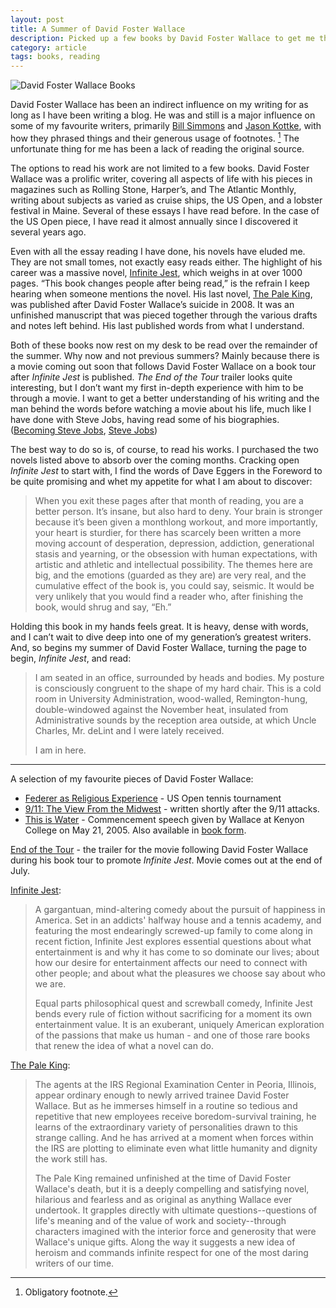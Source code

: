 ```yaml
---
layout: post
title: A Summer of David Foster Wallace
description: Picked up a few books by David Foster Wallace to get me through the rest of the summer.
category: article    
tags: books, reading
---
```


![David Foster Wallace Books](http://www.foursides.ca/images/DFW.jpg "David Foster Wallace Books")

David Foster Wallace has been an indirect influence on my writing for as long as I have been writing a blog. He was and still is a major influence on some of my favourite writers, primarily [Bill Simmons](http://grantland.com/contributors/bill-simmons/ "Bill Simmons") and [Jason Kottke](http://www.kottke.org "Jason Kottke"), with how they phrased things and their generous usage of footnotes. [^1] The unfortunate thing for me has been a lack of reading the original source. 

The options to read his work are not limited to a few books. David Foster Wallace was a prolific writer, covering all aspects of life with his pieces in magazines such as Rolling Stone, Harper’s, and The Atlantic Monthly, writing about subjects as varied as cruise ships, the US Open, and a lobster festival in Maine. Several of these essays I have read before. In the case of the US Open piece, I have read it almost annually since I discovered it several years ago. 

Even with all the essay reading I have done, his novels have eluded me. They are not small tomes, not exactly easy reads either. The highlight of his career was a massive novel, [Infinite Jest](http://amzn.to/1Dmtqdh "Infinite Jest | Amazon"), which weighs in at over 1000 pages. “This book changes people after being read,” is the refrain I keep hearing when someone mentions the novel. His last novel, [The Pale King](http://amzn.to/1MgDSLr "The Pale King | Amazon"), was published after David Foster Wallace’s suicide in 2008. It was an unfinished manuscript that was pieced together through the various drafts and notes left behind. His last published words from what I understand. 

Both of these books now rest on my desk to be read over the remainder of the summer. Why now and not previous summers? Mainly because there is a movie coming out soon that follows David Foster Wallace on a book tour after *Infinite Jest* is published. *The End of the Tour* trailer looks quite interesting, but I don’t want my first in-depth experience with him to be through a movie. I want to get a better understanding of his writing and the man behind the words before watching a movie about his life, much like I have done with Steve Jobs, having read some of his biographies. ([Becoming Steve Jobs](http://www.amazon.com/gp/product/0385347405/ref=as_li_tl?ie=UTF8&camp=1789&creative=390957&creativeASIN=0385347405&linkCode=as2&tag=four0b-20&linkId=APXMBHFQJ7WAWSZB "Becoming Steve Jobs"), [Steve Jobs](http://www.amazon.com/gp/product/1451648537/ref=as_li_tl?ie=UTF8&camp=1789&creative=390957&creativeASIN=1451648537&linkCode=as2&tag=four0b-20&linkId=MYCGJN6SXKEWMUEL "Steve Jobs"))

The best way to do so is, of course, to read his works. I purchased the two novels listed above to absorb over the coming months. Cracking open *Infinite Jest* to start with, I find the words of Dave Eggers in the Foreword to be quite promising and whet my appetite for what I am about to discover:

> When you exit these pages after that month of reading, you are a better person. It’s insane, but also hard to deny. Your brain is stronger because it’s been given a monthlong workout, and more importantly, your heart is sturdier, for there has scarcely been written a more moving account of desperation, depression, addiction, generational stasis and yearning, or the obsession with human expectations, with artistic and athletic and intellectual possibility. The themes here are big, and the emotions (guarded as they are) are very real, and the cumulative effect of the book is, you could say, seismic. It would be very unlikely that you would find a reader who, after finishing the book, would shrug and say, “Eh.”

Holding this book in my hands feels great. It is heavy, dense with words, and I can’t wait to dive deep into one of my generation’s greatest writers. And, so begins my summer of David Foster Wallace, turning the page to begin, *Infinite Jest*, and read:

> I am seated in an office, surrounded by heads and bodies. My posture is consciously congruent to the shape of my hard chair. This is a cold room in University Administration, wood-walled, Remington-hung, double-windowed against the November heat, insulated from Administrative sounds by the reception area outside, at which Uncle Charles, Mr. deLint and I were lately received.   
>  
> I am in here.

<hr>

A selection of my favourite pieces of David Foster Wallace:

- [Federer as Religious Experience](http://www.nytimes.com/2006/08/20/sports/playmagazine/20federer.html?pagewanted=all&_r=0 "Federer as Religious Experience") - US Open tennis tournament
- [9/11: The View From the Midwest](http://www.rollingstone.com/politics/news/9-11-the-view-from-the-midwest-20110819 "9/11 - The View From the Midwest") - written shortly after the 9/11 attacks.
- [This is Water](https://vimeo.com/68855377 "This is Water") - Commencement speech given by Wallace at Kenyon College on May 21, 2005. Also available in [book form](http://www.amazon.com/gp/product/0316068225/ref=as_li_tl?ie=UTF8&camp=1789&creative=390957&creativeASIN=0316068225&linkCode=as2&tag=four0b-20&linkId=RNN4WZ2PBLANULP4 "This is Water"). 

[End of the Tour](https://www.youtube.com/watch?v=DBk1Mrb4RyM&spfreload=10 "End of the Tour") - the trailer for the movie following David Foster Wallace during his book tour to promote *Infinite Jest*. Movie comes out at the end of July. 

[Infinite Jest](http://amzn.to/1Dmtqdh "Infinite Jest"): 

> A gargantuan, mind-altering comedy about the pursuit of happiness in America. Set in an addicts' halfway house and a tennis academy, and featuring the most endearingly screwed-up family to come along in recent fiction, Infinite Jest explores essential questions about what entertainment is and why it has come to so dominate our lives; about how our desire for entertainment affects our need to connect with other people; and about what the pleasures we choose say about who we are. 
>  
> Equal parts philosophical quest and screwball comedy, Infinite Jest bends every rule of fiction without sacrificing for a moment its own entertainment value. It is an exuberant, uniquely American exploration of the passions that make us human - and one of those rare books that renew the idea of what a novel can do.

[The Pale King](http://amzn.to/1MgDSLr "The Pale King"):

> The agents at the IRS Regional Examination Center in Peoria, Illinois, appear ordinary enough to newly arrived trainee David Foster Wallace. But as he immerses himself in a routine so tedious and repetitive that new employees receive boredom-survival training, he learns of the extraordinary variety of personalities drawn to this strange calling. And he has arrived at a moment when forces within the IRS are plotting to eliminate even what little humanity and dignity the work still has.
>  
> The Pale King remained unfinished at the time of David Foster Wallace's death, but it is a deeply compelling and satisfying novel, hilarious and fearless and as original as anything Wallace ever undertook. It grapples directly with ultimate questions--questions of life's meaning and of the value of work and society--through characters imagined with the interior force and generosity that were Wallace's unique gifts. Along the way it suggests a new idea of heroism and commands infinite respect for one of the most daring writers of our time.




[^1]:	Obligatory footnote.